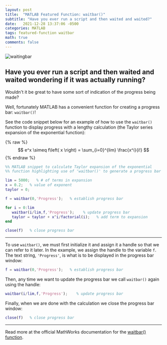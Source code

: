 ```yaml
---
layout: post
title:  "MATLAB Featured Function: waitbar()"
subtitle: "Have you ever run a script and then waited and waited?"
date:   2021-12-28 13:37:06 -0500
categories: MATLAB
tags: featured-function waitbar
math: true
comments: false
---
```

![waitingbar](/test-blog/assets/waitbar.jpg)

## **Have you ever run a script and then waited and waited wondering if it was actually running?**

Wouldn't it be great to have some sort of indication of the progress being made?

Well, fortunately MATLAB has a convenient function for creating a progress bar: `waitbar()`!

See the code snippet below for an example of how to use the  `waitbar()` function to display progress with a lengthy calculation (the Taylor series expansion of the exponential function):

{% raw %}
$$
e^x \simeq f\left( x \right) = \sum_{i=0}^{lim} \frac{x^i}{i!}
$$
{% endraw %}

``` matlab
%% MATLAB snippet to calculate Taylor expansion of the exponential
%% function highlighting use of 'waitbar()' to generate a progress bar

lim = 5000;   % # of terms in expansion
x = 0.2;   % value of exponent
taylor = 0;

f = waitbar(0,'Progress');   % establish progress bar

for i = 0:lim
   waitbar(i/lim,f,'Progress');    % update progress bar
   taylor = taylor + x^i/factorial(i);   % add term to expansion
end

close(f)   % close progress bar
```
---


To use `waitbar()`, we must first initialize it and assign it a handle so that we can refer to it later. In the example, we assign the handle to the variable `f`. The text string, `'Progress'`, is what is to be displayed in the progress bar window:

``` matlab
f = waitbar(0,'Progress');   % establish progress bar
 ```
Then, any time we want to update the progress bar we call `waitbar()` again using the handle:

``` matlab
waitbar(i/lim,f,'Progress');    % update progress bar
```
Finally, when we are done with the calculation we close the progress bar window:

``` matlab
close(f)   % close progress bar
```


---

Read more at the official MathWorks documentation for the [waitbar() function](https://www.mathworks.com/help/matlab/ref/waitbar.html).

[waitbar-doc]: https://www.mathworks.com/help/matlab/ref/waitbar.html
